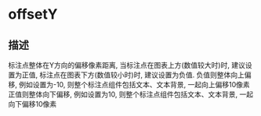 # offsetY
## 描述
标注点整体在Y方向的偏移像素距离, 当标注点在图表上方(数值较大时)时, 建议设置为正值, 标注点在图表下方(数值较小时)时, 建议设置为负值.
负值则整体向上偏移, 例如设置为-10, 则整个标注点组件包括文本、文本背景, 一起向上偏移10像素
正值则整体向下偏移, 例如设置为10, 则整个标注点组件包括文本、文本背景, 一起向下偏移10像素
